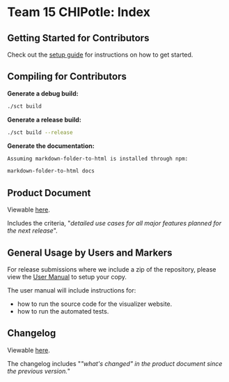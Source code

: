 # Team 15 CHIPotle: Index

## Getting Started for Contributors

Check out the [setup guide](developer/Setup.md) for instructions on how to get started.

## Compiling for Contributors

**Generate a debug build:**

```bash
./sct build
```

**Generate a release build:**

```bash
./sct build --release
```

**Generate the documentation:**

```bash
Assuming markdown-folder-to-html is installed through npm:

markdown-folder-to-html docs
```

## Product Document

Viewable [here](project/Product-Document.md).

Includes the criteria, "*detailed use cases for all major features planned for the next release*".

## General Usage by Users and Markers

For release submissions where we include a zip of the repository, please view the [User Manual](project/User-Manual.md) to setup your copy.

The user manual will include instructions for:

- how to run the source code for the visualizer website.
- how to run the automated tests.

## Changelog

Viewable [here](project/CHANGELOG.md).

The changelog includes "*"what's changed" in the product document since the previous version.*"